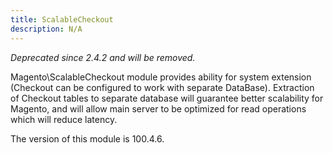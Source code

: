 ```yaml
---
title: ScalableCheckout
description: N/A
---
```


_Deprecated since 2.4.2 and will be removed._

Magento\ScalableCheckout module provides ability for system extension (Checkout can be configured to work with separate DataBase).
Extraction of Checkout tables to separate database will guarantee better scalability for Magento,
and will allow main server to be optimized for read operations which will reduce latency.

<InlineAlert slots="text" />
The version of this module is 100.4.6.
